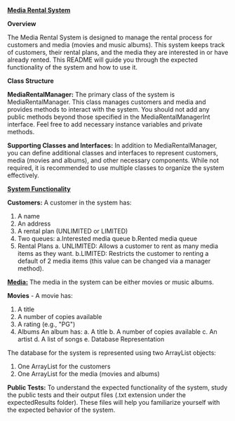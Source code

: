 <ins>**Media Rental System**</ins>

**Overview**

The Media Rental System is designed to manage the rental process for customers and media (movies and music albums). This system keeps track of customers, their rental plans, and the media they are interested in or have already rented. This README will guide you through the expected functionality of the system and how to use it.

**Class Structure**

**MediaRentalManager:**
The primary class of the system is MediaRentalManager. This class manages customers and media and provides methods to interact with the system. You should not add any public methods beyond those specified in the MediaRentalManagerInt interface. Feel free to add necessary instance variables and private methods.

**Supporting Classes and Interfaces:**
In addition to MediaRentalManager, you can define additional classes and interfaces to represent customers, media (movies and albums), and other necessary components. While not required, it is recommended to use multiple classes to organize the system effectively.

<ins>**System Functionality**</ins>

**Customers:**
A customer in the system has:
1. A name
2. An address
3. A rental plan (UNLIMITED or LIMITED)
4. Two queues:
   a.Interested media queue
   b.Rented media queue
5. Rental Plans
   a. UNLIMITED: Allows a customer to rent as many media items as they want.
   b.LIMITED: Restricts the customer to renting a default of 2 media items (this value can be changed via a manager method).

<ins>**Media:**</ins>
The media in the system can be either movies or music albums.

**Movies** -
A movie has:
1. A title
2. A number of copies available
3. A rating (e.g., "PG")
4. Albums
   An album has:
   a. A title
   b. A number of copies available
   c. An artist
   d. A list of songs
   e. Database Representation
   
The database for the system is represented using two ArrayList objects:
1. One ArrayList for the customers
2. One ArrayList for the media (movies and albums)

**Public Tests:**
To understand the expected functionality of the system, study the public tests and their output files (.txt extension under the expectedResults folder). These files will help you familiarize yourself with the expected behavior of the system.
